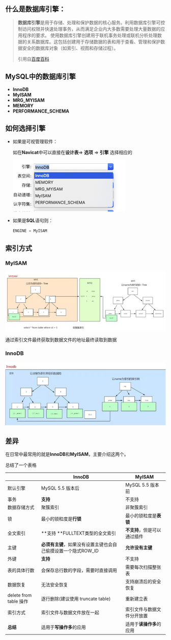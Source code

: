 ## 什么是数据库引擎：

> **数据库引擎**是用于存储、处理和保护数据的核心服务。利用数据库引擎可控制访问权限并快速处理事务，从而满足企业内大多数需要处理大量数据的应用程序的要求。 使用数据库引擎创建用于联机事务处理或联机分析处理数据的关系数据库。这包括创建用于存储数据的表和用于查看、管理和保护数据安全的数据库对象（如索引、视图和存储过程）。
>
> 引用自[百度百科](https://baike.baidu.com/item/数据库引擎)

## MySQL中的数据库引擎

- **InnoDB**
- **MyISAM**
- **MRG_MYISAM**
- **MEMORY**
- **PERFORMANCE_SCHEMA**

## 如何选择引擎

- 如果是可视管理软件：

  如在**Navicat**中可以直接在**设计表**=> **选项** => **引擎** 选择相应的

  ![image-20200314131439226](../../image/image-20200314131439226.png)

- 如果是**SQL**语句则：

  ```sql
  ENGINE = MyISAM
  ```

## 索引方式

### MyISAM

![1585197004729](../../image/1585197004729.png)

通过索引文件最终获取到数据文件的地址最终读取到数据

### InnoDB

![1585197071232](../../image/1585197071232.png)

## 差异

在日常中最常用的就是**InnoDB**和**MyISAM**，主要介绍这两个。

总结了一个表格

|                        | **InnoDB**                                                   | **MyISAM**                   |
| ---------------------- | ------------------------------------------------------------ | ---------------------------- |
| 默认引擎               | MySQL 5.5 版本后                                             | MySQL 5.5 版本前             |
| 事务                   | **支持**                                                     | 不支持                       |
| 数据存储方式           | 聚簇索引                                                     | 非聚簇索引                   |
| 锁                     | 最小的锁粒度是**行锁**                                       | 最小的锁粒度是**表锁**       |
| 全文索引               | **支持 **FULLTEXT类型的全文索引                              | **不支持**，但是可以通过插件 |
| 主键                   | **必须有主键**，如果没有设置主键也会自己偷摸设置一个隐式ROW_ID | **允许没有主键**             |
| 外键                   | **支持**                                                     | 不支持                       |
| 表的具体行数           | 会保存总行数的字段，需要时直接调用                           | 需要每次扫描整张表           |
| 数据恢复               | 无法安全恢复                                                 | 支持崩溃后的安全恢复         |
| delete from table 操作 | 逐行删除(建议使用 truncate table)                            | 重新建立表                   |
| 索引方式               | 索引文件与数据文件放在一起                                   | 索引文件与数据文件分开放置   |
| **总结**               | 适用于**写操作多**的应用                                     | 适用于**读操作多**的应用     |